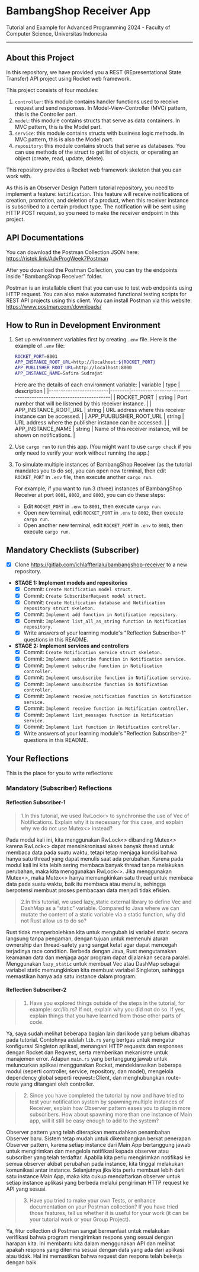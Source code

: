 # BambangShop Receiver App
Tutorial and Example for Advanced Programming 2024 - Faculty of Computer Science, Universitas Indonesia

---

## About this Project
In this repository, we have provided you a REST (REpresentational State Transfer) API project using Rocket web framework.

This project consists of four modules:
1.  `controller`: this module contains handler functions used to receive request and send responses.
    In Model-View-Controller (MVC) pattern, this is the Controller part.
2.  `model`: this module contains structs that serve as data containers.
    In MVC pattern, this is the Model part.
3.  `service`: this module contains structs with business logic methods.
    In MVC pattern, this is also the Model part.
4.  `repository`: this module contains structs that serve as databases.
    You can use methods of the struct to get list of objects, or operating an object (create, read, update, delete).

This repository provides a Rocket web framework skeleton that you can work with.

As this is an Observer Design Pattern tutorial repository, you need to implement a feature: `Notification`.
This feature will receive notifications of creation, promotion, and deletion of a product, when this receiver instance is subscribed to a certain product type.
The notification will be sent using HTTP POST request, so you need to make the receiver endpoint in this project.

## API Documentations

You can download the Postman Collection JSON here: https://ristek.link/AdvProgWeek7Postman

After you download the Postman Collection, you can try the endpoints inside "BambangShop Receiver" folder.

Postman is an installable client that you can use to test web endpoints using HTTP request.
You can also make automated functional testing scripts for REST API projects using this client.
You can install Postman via this website: https://www.postman.com/downloads/

## How to Run in Development Environment
1.  Set up environment variables first by creating `.env` file.
    Here is the example of `.env` file:
    ```bash
    ROCKET_PORT=8001
    APP_INSTANCE_ROOT_URL=http://localhost:${ROCKET_PORT}
    APP_PUBLISHER_ROOT_URL=http://localhost:8000
    APP_INSTANCE_NAME=Safira Sudrajat
    ```
    Here are the details of each environment variable:
    | variable                | type   | description                                                     |
    |-------------------------|--------|-----------------------------------------------------------------|
    | ROCKET_PORT             | string | Port number that will be listened by this receiver instance.    |
    | APP_INSTANCE_ROOT_URL   | string | URL address where this receiver instance can be accessed.       |
    | APP_PUUBLISHER_ROOT_URL | string | URL address where the publisher instance can be accessed.       |
    | APP_INSTANCE_NAME       | string | Name of this receiver instance, will be shown on notifications. |
2.  Use `cargo run` to run this app.
    (You might want to use `cargo check` if you only need to verify your work without running the app.)
3.  To simulate multiple instances of BambangShop Receiver (as the tutorial mandates you to do so),
    you can open new terminal, then edit `ROCKET_PORT` in `.env` file, then execute another `cargo run`.

    For example, if you want to run 3 (three) instances of BambangShop Receiver at port `8001`, `8002`, and `8003`, you can do these steps:
    -   Edit `ROCKET_PORT` in `.env` to `8001`, then execute `cargo run`.
    -   Open new terminal, edit `ROCKET_PORT` in `.env` to `8002`, then execute `cargo run`.
    -   Open another new terminal, edit `ROCKET_PORT` in `.env` to `8003`, then execute `cargo run`.

## Mandatory Checklists (Subscriber)
-   [x] Clone https://gitlab.com/ichlaffterlalu/bambangshop-receiver to a new repository.
-   **STAGE 1: Implement models and repositories**
    -   [x] Commit: `Create Notification model struct.`
    -   [x] Commit: `Create SubscriberRequest model struct.`
    -   [x] Commit: `Create Notification database and Notification repository struct skeleton.`
    -   [x] Commit: `Implement add function in Notification repository.`
    -   [x] Commit: `Implement list_all_as_string function in Notification repository.`
    -   [x] Write answers of your learning module's "Reflection Subscriber-1" questions in this README.
-   **STAGE 2: Implement services and controllers**
    -   [x] Commit: `Create Notification service struct skeleton.`
    -   [x] Commit: `Implement subscribe function in Notification service.`
    -   [x] Commit: `Implement subscribe function in Notification controller.`
    -   [x] Commit: `Implement unsubscribe function in Notification service.`
    -   [x] Commit: `Implement unsubscribe function in Notification controller.`
    -   [x] Commit: `Implement receive_notification function in Notification service.`
    -   [x] Commit: `Implement receive function in Notification controller.`
    -   [x] Commit: `Implement list_messages function in Notification service.`
    -   [x] Commit: `Implement list function in Notification controller.`
    -   [x] Write answers of your learning module's "Reflection Subscriber-2" questions in this README.

## Your Reflections
This is the place for you to write reflections:

### Mandatory (Subscriber) Reflections

#### Reflection Subscriber-1

>1.In this tutorial, we used RwLock<> to synchronise the use of Vec of Notifications. Explain why it is necessary for this case, and explain why we do not use Mutex<> instead?

Pada modul kali ini, kita menggunakan RwLock<> dibanding Mutex<> karena RwLock<> dapat mensinkronisasi akses banyak thread untuk membaca data pada suatu waktu, tetapi tetap menjaga kondisi bahwa hanya satu thread yang dapat menulis saat ada perubahan. Karena pada modul kali ini kita lebih sering membaca banyak thread tanpa melakukan perubahan, maka kita menggunakan RwLock<>. Jika menggunakan Mutex<>, maka Mutex<> hanya memungkinkan satu thread untuk membaca data pada suatu waktu, baik itu membaca atau menulis, sehingga berpotensi membuat proses pembacaan data menjadi tidak efisien.

>2.In this tutorial, we used lazy_static external library to define Vec and DashMap as a “static” variable. Compared to Java where we can mutate the content of a static variable via a static function, why did not Rust allow us to do so?

Rust tidak memperbolehkan kita untuk mengubah isi variabel static secara langsung tanpa pengaman, dengan tujuan untuk memenuhi aturan ownership dan thread-safety yang sangat ketat agar dapat mencegah terjadinya race condition. Berbeda dengan Java, Rust mengutamakan keamanan data dan menjaga agar program dapat dijalankan secara paralel. Menggunakan `lazy_static` untuk membuat Vec atau DashMap sebagai variabel static memungkinkan kita membuat variabel Singleton, sehingga memastikan hanya ada satu instance dalam program.

#### Reflection Subscriber-2

>1. Have you explored things outside of the steps in the tutorial, for example: src/lib.rs? If not, explain why you did not do so. If yes, explain things that you have learned from those other parts of code.

Ya, saya sudah melihat beberapa bagian lain dari kode yang belum dibahas pada tutorial. Contohnya adalah `lib.rs` yang bertgas untuk mengatur konfigurasi Singleton aplikasi, menangani HTTP requests dan responses dengan Rocket dan Reqwest, serta memberikan mekanisme untuk manajemen error. Adapun `main.rs` yang bertanggung jawab untuk meluncurkan aplikasi menggunakan Rocket, mendeklarasikan beberapa modul (seperti controller, service, repository, dan model), mengelola dependency global seperti reqwest::Client, dan menghubungkan route-route yang ditangani oleh controller.

>2. Since you have completed the tutorial by now and have tried to test your notification system by spawning multiple instances of Receiver, explain how Observer pattern eases you to plug in more subscribers. How about spawning more than one instance of Main app, will it still be easy enough to add to the system?

Observer pattern yang telah diterapkan memudahkan penambahan Observer baru. Sistem tetap mudah untuk dikembangkan berkat penerapan Observer pattern, karena setiap instance dari Main App bertanggung jawab untuk mengirimkan dan mengelola notifikasi kepada observer atau subscriber yang telah terdaftar. Apabila kita perlu mengirimkan notifikasi ke semua observer akibat perubahan pada instance, kita tinggal melakukan komunikasi antar instance. Selanjutnya jika kita perlu membuat lebih dari satu instance Main App, maka kita cukup mendaftarkan observer untuk setiap instance aplikasi yang berbeda melalui pengiriman HTTP request ke API yang sesuai.

>3. Have you tried to make your own Tests, or enhance documentation on your Postman collection? If you have tried those features, tell us whether it is useful for your work (it can be your tutorial work or your Group Project).

Ya, fitur collection di Postman sangat bermanfaat untuk melakukan verifikasi bahwa program mengirimkan respons yang sesuai dengan harapan kita. Ini membantu kita dalam menggunakan API dan melihat apakah respons yang diterima sesuai dengan data yang ada dari aplikasi atau tidak. Hal ini memastikan bahwa request dan respons telah bekerja dengan baik.

